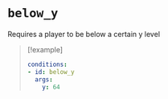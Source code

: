 # `below_y`

Requires a player to be below a certain y level

> [!example]
> ```yaml
> conditions:
> - id: below_y
>   args:
>     y: 64
> ```
